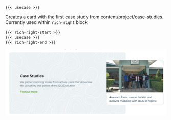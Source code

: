 ```
{{< usecase >}}
```

Creates a card with the first case study from content/project/case-studies. Currently used within `rich-right` block

```
{{< rich-right-start >}}  
{{< usecase >}}
{{< rich-right-end >}}
```

![](img/usecase.png)
